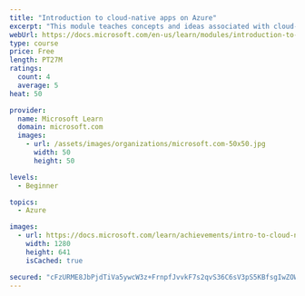 ```yaml
---
title: "Introduction to cloud-native apps on Azure"
excerpt: "This module teaches concepts and ideas associated with cloud-native apps. We cover selecting Open-Source Software (OSS) components like Kubernetes and PostgreSQL, as well as unique Azure tools like Cosmos DB. We’ll also identify situations that call for building cloud-native apps, and review selecting components in an example scenario."
webUrl: https://docs.microsoft.com/en-us/learn/modules/introduction-to-cloud-native-apps/
type: course
price: Free
length: PT27M
ratings:
  count: 4
  average: 5
heat: 50

provider:
  name: Microsoft Learn
  domain: microsoft.com
  images:
    - url: /assets/images/organizations/microsoft.com-50x50.jpg
      width: 50
      height: 50

levels:
  - Beginner

topics:
  - Azure

images:
  - url: https://docs.microsoft.com/learn/achievements/intro-to-cloud-native-apps-social.png
    width: 1280
    height: 641
    isCached: true

secured: "cFzURME8JbPjdTiVa5ywcW3z+FrnpfJvvkF7s2qvS36C6sV3pS5KBfsgIwZOWbqvI9QGWEBBSwfofWFk6/8LMNdQfN189Qnvy+9kxtwUVdxf7K1XCGHFNtpKev/SIX79T9oI77H6KtG0i4Wm/Vgs2Qbr93DdLNK0+aNkq6XPzv0xSovRfAvqxfMCzarraUITPMgRCMKd73BqMBbvYqdFOniVlOkksdIMXkBTor2APm8yvRe/k5pPlpgSMpuq8KIVPObgv1I5Z7kZOEZYVMGDqu1S2hqtAlFN3BLVUKbQQ87tBi0PSWwkJHtLxZLqPwg7wkU0qN0vCm4kZzTccj5I/ZPbWx6ny3YiCxn+dgZT3kyv05HBkuwnjvKheMPYrXn/96oPTZIAXBJfMhBmwLylY5n3rJ2VecNHlVl4ok7wW28=;glZ9tZkVBOLYWdgbva2urw=="
---
```


